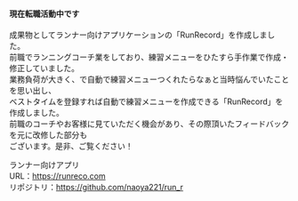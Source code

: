 <!-- ### Hi there 👋 -->

<!--
**naoya221/naoya221** is a ✨ _special_ ✨ repository because its `README.md` (this file) appears on your GitHub profile.

Here are some ideas to get you started:

- 🔭 I’m currently working on ...
- 🌱 I’m currently learning ...
- 👯 I’m looking to collaborate on ...
- 🤔 I’m looking for help with ...
- 💬 Ask me about ...
- 📫 How to reach me: ...
- 😄 Pronouns: ...
- ⚡ Fun fact: ...
-->

#### 現在転職活動中です
成果物としてランナー向けアプリケーションの「RunRecord」を作成しました。<br>
前職でランニングコーチ業をしており、練習メニューをひたすら手作業で作成・修正していました。<br>
業務負荷が大きく、で自動で練習メニューつくれたらなぁと当時悩んでいたことを思い出し、<br>
ベストタイムを登録すれば自動で練習メニューを作成できる「RunRecord」を作成しました。<br>
前職のコーチやお客様に見ていただく機会があり、その際頂いたフィードバックを元に改修した部分も<br>
ございます。是非、ご覧ください！<br>

ランナー向けアプリ<br>
URL：https://runreco.com<br>
リポジトリ：https://github.com/naoya221/run_r
